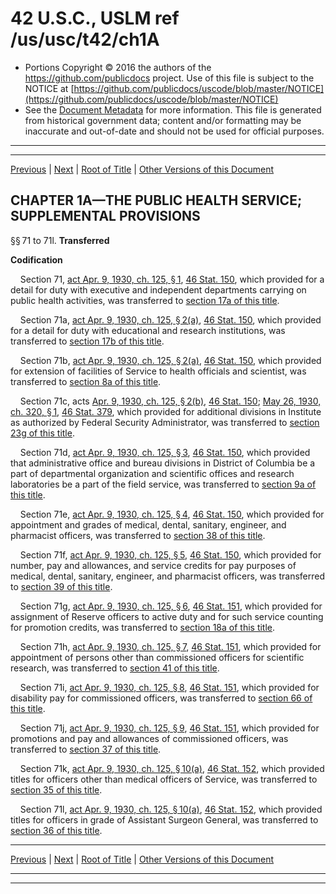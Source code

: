---
---

# 42 U.S.C., USLM ref /us/usc/t42/ch1A

* Portions Copyright © 2016 the authors of the https://github.com/publicdocs project.
  Use of this file is subject to the NOTICE at [https://github.com/publicdocs/uscode/blob/master/NOTICE](https://github.com/publicdocs/uscode/blob/master/NOTICE)
* See the [Document Metadata](././../../../..//README.md) for more information.
  This file is generated from historical government data; content and/or formatting may be inaccurate and out-of-date and should not be used for official purposes.

----------
----------

[Previous](./../../../..//us/usc/t42/ch1/schII/m__us_usc_t42_s70a.md) | [Next](./../../../..//us/usc/t42/ch1A/m__us_usc_t42_s71m.md) | [Root of Title](./../../../../) | [Other Versions of this Document](https://publicdocs.github.io/go/links?ns=uslm&ref=%2Fus%2Fusc%2Ft42%2Fch1A)

## CHAPTER 1A—THE PUBLIC HEALTH SERVICE; SUPPLEMENTAL PROVISIONS

§§ 71 to 71l. __Transferred__ 

 __Codification__ 

    Section 71, [act Apr. 9, 1930, ch. 125, § 1][/us/act/1930-04-09/ch125/s1], [46 Stat. 150][/us/stat/46/150], which provided for a detail for duty with executive and independent departments carrying on public health activities, was transferred to [section 17a of this title][/us/usc/t42/s17a].

    Section 71a, [act Apr. 9, 1930, ch. 125, § 2(a)][/us/act/1930-04-09/ch125/s2/a], [46 Stat. 150][/us/stat/46/150], which provided for a detail for duty with educational and research institutions, was transferred to [section 17b of this title][/us/usc/t42/s17b].

    Section 71b, [act Apr. 9, 1930, ch. 125, § 2(a)][/us/act/1930-04-09/ch125/s2/a], [46 Stat. 150][/us/stat/46/150], which provided for extension of facilities of Service to health officials and scientist, was transferred to [section 8a of this title][/us/usc/t42/s8a].

    Section 71c, acts [Apr. 9, 1930, ch. 125, § 2(b)][/us/act/1930-04-09/ch125/s2/b], [46 Stat. 150][/us/stat/46/150]; [May 26, 1930, ch. 320, § 1][/us/act/1930-05-26/ch320/s1], [46 Stat. 379][/us/stat/46/379], which provided for additional divisions in Institute as authorized by Federal Security Administrator, was transferred to [section 23g of this title][/us/usc/t42/s23g].

    Section 71d, [act Apr. 9, 1930, ch. 125, § 3][/us/act/1930-04-09/ch125/s3], [46 Stat. 150][/us/stat/46/150], which provided that administrative office and bureau divisions in District of Columbia be a part of departmental organization and scientific offices and research laboratories be a part of the field service, was transferred to [section 9a of this title][/us/usc/t42/s9a].

    Section 71e, [act Apr. 9, 1930, ch. 125, § 4][/us/act/1930-04-09/ch125/s4], [46 Stat. 150][/us/stat/46/150], which provided for appointment and grades of medical, dental, sanitary, engineer, and pharmacist officers, was transferred to [section 38 of this title][/us/usc/t42/s38].

    Section 71f, [act Apr. 9, 1930, ch. 125, § 5][/us/act/1930-04-09/ch125/s5], [46 Stat. 150][/us/stat/46/150], which provided for number, pay and allowances, and service credits for pay purposes of medical, dental, sanitary, engineer, and pharmacist officers, was transferred to [section 39 of this title][/us/usc/t42/s39].

    Section 71g, [act Apr. 9, 1930, ch. 125, § 6][/us/act/1930-04-09/ch125/s6], [46 Stat. 151][/us/stat/46/151], which provided for assignment of Reserve officers to active duty and for such service counting for promotion credits, was transferred to [section 18a of this title][/us/usc/t42/s18a].

    Section 71h, [act Apr. 9, 1930, ch. 125, § 7][/us/act/1930-04-09/ch125/s7], [46 Stat. 151][/us/stat/46/151], which provided for appointment of persons other than commissioned officers for scientific research, was transferred to [section 41 of this title][/us/usc/t42/s41].

    Section 71i, [act Apr. 9, 1930, ch. 125, § 8][/us/act/1930-04-09/ch125/s8], [46 Stat. 151][/us/stat/46/151], which provided for disability pay for commissioned officers, was transferred to [section 66 of this title][/us/usc/t42/s66].

    Section 71j, [act Apr. 9, 1930, ch. 125, § 9][/us/act/1930-04-09/ch125/s9], [46 Stat. 151][/us/stat/46/151], which provided for promotions and pay and allowances of commissioned officers, was transferred to [section 37 of this title][/us/usc/t42/s37].

    Section 71k, [act Apr. 9, 1930, ch. 125, § 10(a)][/us/act/1930-04-09/ch125/s10/a], [46 Stat. 152][/us/stat/46/152], which provided titles for officers other than medical officers of Service, was transferred to [section 35 of this title][/us/usc/t42/s35].

    Section 71l, [act Apr. 9, 1930, ch. 125, § 10(a)][/us/act/1930-04-09/ch125/s10/a], [46 Stat. 152][/us/stat/46/152], which provided titles for officers in grade of Assistant Surgeon General, was transferred to [section 36 of this title][/us/usc/t42/s36].

----------

[Previous](./../../../..//us/usc/t42/ch1/schII/m__us_usc_t42_s70a.md) | [Next](./../../../..//us/usc/t42/ch1A/m__us_usc_t42_s71m.md) | [Root of Title](./../../../../) | [Other Versions of this Document](https://publicdocs.github.io/go/links?ns=uslm&ref=%2Fus%2Fusc%2Ft42%2Fch1A)

----------
----------

[/us/act/1930-04-09/ch125/s1]: https://publicdocs.github.io/go/links?ns=uslm&ref=%2Fus%2Fact%2F1930-04-09%2Fch125%2Fs1
[/us/stat/46/150]: https://publicdocs.github.io/go/links?ns=uslm&ref=%2Fus%2Fstat%2F46%2F150
[/us/usc/t42/s17a]: https://publicdocs.github.io/go/links?ns=uslm&ref=%2Fus%2Fusc%2Ft42%2Fs17a
[/us/act/1930-04-09/ch125/s2/a]: https://publicdocs.github.io/go/links?ns=uslm&ref=%2Fus%2Fact%2F1930-04-09%2Fch125%2Fs2%2Fa
[/us/stat/46/150]: https://publicdocs.github.io/go/links?ns=uslm&ref=%2Fus%2Fstat%2F46%2F150
[/us/usc/t42/s17b]: https://publicdocs.github.io/go/links?ns=uslm&ref=%2Fus%2Fusc%2Ft42%2Fs17b
[/us/act/1930-04-09/ch125/s2/a]: https://publicdocs.github.io/go/links?ns=uslm&ref=%2Fus%2Fact%2F1930-04-09%2Fch125%2Fs2%2Fa
[/us/stat/46/150]: https://publicdocs.github.io/go/links?ns=uslm&ref=%2Fus%2Fstat%2F46%2F150
[/us/usc/t42/s8a]: https://publicdocs.github.io/go/links?ns=uslm&ref=%2Fus%2Fusc%2Ft42%2Fs8a
[/us/act/1930-04-09/ch125/s2/b]: https://publicdocs.github.io/go/links?ns=uslm&ref=%2Fus%2Fact%2F1930-04-09%2Fch125%2Fs2%2Fb
[/us/stat/46/150]: https://publicdocs.github.io/go/links?ns=uslm&ref=%2Fus%2Fstat%2F46%2F150
[/us/act/1930-05-26/ch320/s1]: https://publicdocs.github.io/go/links?ns=uslm&ref=%2Fus%2Fact%2F1930-05-26%2Fch320%2Fs1
[/us/stat/46/379]: https://publicdocs.github.io/go/links?ns=uslm&ref=%2Fus%2Fstat%2F46%2F379
[/us/usc/t42/s23g]: https://publicdocs.github.io/go/links?ns=uslm&ref=%2Fus%2Fusc%2Ft42%2Fs23g
[/us/act/1930-04-09/ch125/s3]: https://publicdocs.github.io/go/links?ns=uslm&ref=%2Fus%2Fact%2F1930-04-09%2Fch125%2Fs3
[/us/stat/46/150]: https://publicdocs.github.io/go/links?ns=uslm&ref=%2Fus%2Fstat%2F46%2F150
[/us/usc/t42/s9a]: https://publicdocs.github.io/go/links?ns=uslm&ref=%2Fus%2Fusc%2Ft42%2Fs9a
[/us/act/1930-04-09/ch125/s4]: https://publicdocs.github.io/go/links?ns=uslm&ref=%2Fus%2Fact%2F1930-04-09%2Fch125%2Fs4
[/us/stat/46/150]: https://publicdocs.github.io/go/links?ns=uslm&ref=%2Fus%2Fstat%2F46%2F150
[/us/usc/t42/s38]: https://publicdocs.github.io/go/links?ns=uslm&ref=%2Fus%2Fusc%2Ft42%2Fs38
[/us/act/1930-04-09/ch125/s5]: https://publicdocs.github.io/go/links?ns=uslm&ref=%2Fus%2Fact%2F1930-04-09%2Fch125%2Fs5
[/us/stat/46/150]: https://publicdocs.github.io/go/links?ns=uslm&ref=%2Fus%2Fstat%2F46%2F150
[/us/usc/t42/s39]: https://publicdocs.github.io/go/links?ns=uslm&ref=%2Fus%2Fusc%2Ft42%2Fs39
[/us/act/1930-04-09/ch125/s6]: https://publicdocs.github.io/go/links?ns=uslm&ref=%2Fus%2Fact%2F1930-04-09%2Fch125%2Fs6
[/us/stat/46/151]: https://publicdocs.github.io/go/links?ns=uslm&ref=%2Fus%2Fstat%2F46%2F151
[/us/usc/t42/s18a]: https://publicdocs.github.io/go/links?ns=uslm&ref=%2Fus%2Fusc%2Ft42%2Fs18a
[/us/act/1930-04-09/ch125/s7]: https://publicdocs.github.io/go/links?ns=uslm&ref=%2Fus%2Fact%2F1930-04-09%2Fch125%2Fs7
[/us/stat/46/151]: https://publicdocs.github.io/go/links?ns=uslm&ref=%2Fus%2Fstat%2F46%2F151
[/us/usc/t42/s41]: https://publicdocs.github.io/go/links?ns=uslm&ref=%2Fus%2Fusc%2Ft42%2Fs41
[/us/act/1930-04-09/ch125/s8]: https://publicdocs.github.io/go/links?ns=uslm&ref=%2Fus%2Fact%2F1930-04-09%2Fch125%2Fs8
[/us/stat/46/151]: https://publicdocs.github.io/go/links?ns=uslm&ref=%2Fus%2Fstat%2F46%2F151
[/us/usc/t42/s66]: https://publicdocs.github.io/go/links?ns=uslm&ref=%2Fus%2Fusc%2Ft42%2Fs66
[/us/act/1930-04-09/ch125/s9]: https://publicdocs.github.io/go/links?ns=uslm&ref=%2Fus%2Fact%2F1930-04-09%2Fch125%2Fs9
[/us/stat/46/151]: https://publicdocs.github.io/go/links?ns=uslm&ref=%2Fus%2Fstat%2F46%2F151
[/us/usc/t42/s37]: https://publicdocs.github.io/go/links?ns=uslm&ref=%2Fus%2Fusc%2Ft42%2Fs37
[/us/act/1930-04-09/ch125/s10/a]: https://publicdocs.github.io/go/links?ns=uslm&ref=%2Fus%2Fact%2F1930-04-09%2Fch125%2Fs10%2Fa
[/us/stat/46/152]: https://publicdocs.github.io/go/links?ns=uslm&ref=%2Fus%2Fstat%2F46%2F152
[/us/usc/t42/s35]: https://publicdocs.github.io/go/links?ns=uslm&ref=%2Fus%2Fusc%2Ft42%2Fs35
[/us/act/1930-04-09/ch125/s10/a]: https://publicdocs.github.io/go/links?ns=uslm&ref=%2Fus%2Fact%2F1930-04-09%2Fch125%2Fs10%2Fa
[/us/stat/46/152]: https://publicdocs.github.io/go/links?ns=uslm&ref=%2Fus%2Fstat%2F46%2F152
[/us/usc/t42/s36]: https://publicdocs.github.io/go/links?ns=uslm&ref=%2Fus%2Fusc%2Ft42%2Fs36


